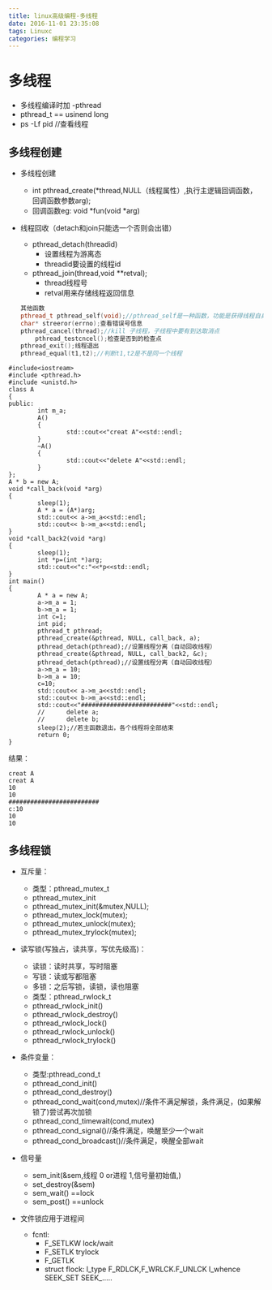 ```yaml
---
title: linux高级编程-多线程
date: 2016-11-01 23:35:08
tags: Linuxc
categories: 编程学习
---
```


# 多线程

- 多线程编译时加 -pthread
- pthread_t  == usinend long
- ps -Lf pid  //查看线程

## 多线程创建

- 多线程创建
	- int pthread_create(*thread,NULL（线程属性）,执行主逻辑回调函数，回调函数参数arg);  
	- 回调函数eg: void *fun(void *arg)	

- 线程回收（detach和join只能选一个否则会出错）
	- pthread_detach(threadid)
		- 设置线程为游离态
		- threadid要设置的线程id
	- pthread_join(thread,void **retval);
		- thread线程号
		- retval用来存储线程返回信息

	```cpp
	其他函数
	pthread_t pthread_self(void);//pthread_self是一种函数，功能是获得线程自身的ID。
	char* streeror(errno);查看错误号信息
	pthread_cancel(thread);//kill 子线程，子线程中要有到达取消点
		pthread_testcncel();检查是否到的检查点
	pthread_exit();线程退出
	pthread_equal(t1,t2);//判断t1,t2是不是同一个线程
	```


```
#include<iostream>
#include <pthread.h>
#include <unistd.h>
class A
{
public:
        int m_a;
        A() 
        {   
                std::cout<<"creat A"<<std::endl;
        }   
        ~A()
        {   
                std::cout<<"delete A"<<std::endl;
        }   
};
A * b = new A;
void *call_back(void *arg)
{
        sleep(1);
        A * a = (A*)arg;
        std::cout<< a->m_a<<std::endl;
        std::cout<< b->m_a<<std::endl;
}
void *call_back2(void *arg)
{
        sleep(1);
        int *p=(int *)arg;
        std::cout<<"c:"<<*p<<std::endl;
}
int main()
{
        A * a = new A;
        a->m_a = 1;
        b->m_a = 1;
        int c=1;
        int pid;
        pthread_t pthread;
        pthread_create(&pthread, NULL, call_back, a); 
        pthread_detach(pthread);//设置线程分离（自动回收线程）
        pthread_create(&pthread, NULL, call_back2, &c);
        pthread_detach(pthread);//设置线程分离（自动回收线程）
        a->m_a = 10;
        b->m_a = 10;
        c=10;
        std::cout<< a->m_a<<std::endl;
        std::cout<< b->m_a<<std::endl;
        std::cout<<"#########################"<<std::endl;
        //      delete a;
        //      delete b;
        sleep(2);//若主函数退出，各个线程将全部结束
        return 0;
}
```

结果：
```
creat A
creat A
10
10
#########################
c:10
10
10
```

## 多线程锁

- 互斥量：
	- 类型：pthread_mutex_t
	- pthread_mutex_init
	- pthread_mutex_init(&mutex,NULL);
	- pthread_mutex_lock(mutex);
	- pthread_mutex_unlock(mutex);
	- pthread_mutex_trylock(mutex);
	
- 读写锁(写独占，读共享，写优先级高)：
	- 读锁：读时共享，写时阻塞
	- 写锁：读或写都阻塞
	- 多锁：之后写锁，读锁，读也阻塞	
	- 类型：pthread_rwlock_t
	- pthread_rwlock_init()
	- pthread_rwlock_destroy()
	- pthread_rwlock_lock()
	- pthread_rwlock_unlock()
	- pthread_rwlock_trylock()

- 条件变量：
	- 类型:pthread_cond_t
	- pthread_cond_init()
	- pthread_cond_destroy()
	- pthread_cond_wait(cond,mutex)//条件不满足解锁，条件满足，(如果解锁了)尝试再次加锁
	- pthread_cond_timewait(cond,mutex)
	- pthread_cond_signal()//条件满足，唤醒至少一个wait
	- pthread_cond_broadcast()//条件满足，唤醒全部wait

- 信号量
	- sem_init(&sem,线程 0 or进程 1,信号量初始值,)
	- set_destroy(&sem)
	- sem_wait()      ==lock
	- sem_post()		==unlock

- 文件锁应用于进程间
	- fcntl:
		- F_SETLKW	lock/wait
		- F_SETLK		trylock
		- F_GETLK		
		- struct flock:
			l_type F_RDLCK,F_WRLCK.F_UNLCK
	  l_whence SEEK_SET SEEK_.....
